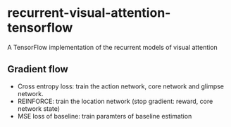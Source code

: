 # recurrent-visual-attention-tensorflow
A TensorFlow implementation of the recurrent models of visual attention

## Gradient flow
- Cross entropy loss: train the action network, core network and glimpse network.
- REINFORCE: train the location network (stop gradient: reward, core network state)
- MSE loss of baseline: train paramters of baseline estimation